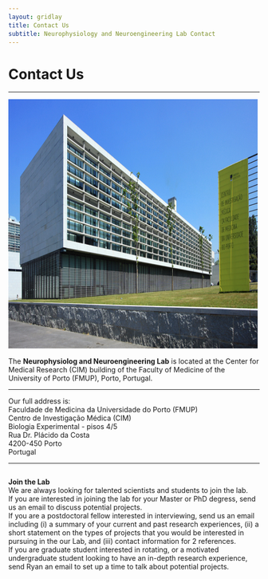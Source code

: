 ```yaml
---
layout: gridlay
title: Contact Us
subtitle: Neurophysiology and Neuroengineering Lab Contact
---
```


# **Contact Us**
<hr>
<!-- The paddingtop and margin-top edits allow anchors to link properly. -->
<div class="row" style="padding-top: 60px; margin-top: -60px;">
    <div class="col-sm-4">
    	<img src="/img/FMUPbuilding.jpg" alt="FMUP" width=500 height=500>
    </div>
    <div class="col-sm-8">
        <p class="text-justify">The <b>Neurophysiolog and Neuroengineering Lab</b> is located at the Center for Medical Research (CIM) building of the Faculty of Medicine of the University of Porto (FMUP), Porto, Portugal.
        <hr>
        Our full address is:<br>
        Faculdade de Medicina da Universidade do Porto (FMUP)<br>
        Centro de Investigação Médica (CIM)<br>
        Biologia Experimental - pisos 4/5<br>
        Rua Dr. Plácido da Costa<br>
        4200-450 Porto<br>
        Portugal
        </p>
    </div>
</div>
<hr>

<div class="row" style="padding-top: 60px; margin-top: -60px;">
    <div class="col-sm-8">
        <p class="text-justify"><strong>Join the Lab</strong> 
        <br>
        We are always looking for talented scientists and students to join the lab. <br>
        If you are interested in joining the lab for your Master or PhD degress, send us an email to discuss potential projects. <br>
        If you are a postdoctoral fellow interested in interviewing, send us an email including (i) a summary of your current and past research experiences, (ii) a short statement on the types of projects that you would be interested in pursuing in the our Lab, and (iii) contact information for 2 references.<br>
        If you are graduate student interested in rotating, or a motivated undergraduate student looking to have an in-depth research experience, send Ryan an email to set up a time to talk about potential projects. <br>
        </p>
    </div>
</div>

